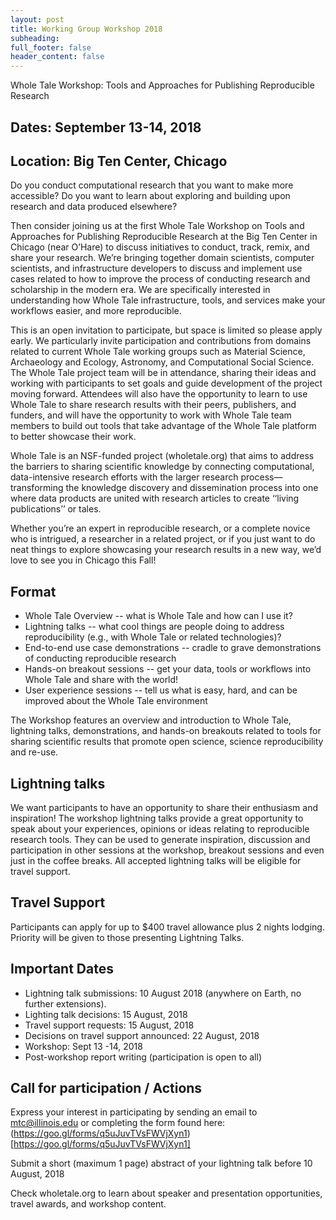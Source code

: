 ```yaml
---
layout: post
title: Working Group Workshop 2018
subheading: 
full_footer: false
header_content: false
---
```


Whole Tale Workshop: Tools and Approaches for Publishing Reproducible Research
 
## Dates: September 13-14, 2018 
## Location: Big Ten Center, Chicago

Do you conduct computational research that you want to make more accessible?  Do you want to learn about exploring and building upon research and data produced elsewhere?  

Then consider joining us at the first Whole Tale Workshop on Tools and Approaches for Publishing Reproducible Research at the Big Ten Center in Chicago (near O’Hare) to discuss initiatives to conduct, track, remix, and share your research. We’re bringing together domain scientists, computer scientists, and infrastructure developers to discuss and implement use cases related to how to improve the process of conducting research and scholarship in the modern era.  We are specifically interested in understanding how Whole Tale infrastructure, tools, and services make your workflows easier, and more reproducible.

This is an open invitation to participate, but space is limited so please apply early.  We particularly invite participation and contributions from domains related to current Whole Tale working groups such as Material Science, Archaeology and Ecology, Astronomy, and Computational Social Science. The Whole Tale project team will be in attendance, sharing their ideas and working with participants to set goals and guide development of the project moving forward.  Attendees will also have the opportunity to learn to use Whole Tale to share research results with their peers, publishers, and funders, and will have the opportunity to work with Whole Tale team members to build out tools that take advantage of the Whole Tale platform to better showcase their work.

Whole Tale is an NSF-funded project (wholetale.org) that aims to address the barriers to sharing scientific knowledge by connecting computational, data-intensive research efforts with the larger research process—transforming the knowledge discovery and dissemination process into one where data products are united with research articles to create ‘‘living publications’’ or tales. 

Whether you’re an expert in reproducible research, or a complete novice who is intrigued, a researcher in a related project, or if you just want to do neat things to explore showcasing your research results in a new way, we’d love to see you in Chicago this Fall!

## Format

 * Whole Tale Overview -- what is Whole Tale and how can I use it? 
 * Lightning talks -- what cool things are people doing to address reproducibility (e.g., with Whole Tale or related technologies)?
 * End-to-end use case demonstrations -- cradle to grave demonstrations of conducting reproducible research
 * Hands-on breakout sessions -- get your data, tools or workflows into Whole Tale and share with the world!
 * User experience sessions -- tell us what is easy, hard, and can be improved about the Whole Tale environment

The Workshop features an overview and introduction to Whole Tale, lightning talks, demonstrations, and hands-on breakouts related to tools for sharing scientific results that promote open science, science reproducibility and re-use.

## Lightning talks

We want participants to have an opportunity to share their enthusiasm and inspiration! The workshop lightning talks provide a great opportunity to speak about your experiences, opinions or ideas relating to reproducible research tools. They can be used to generate inspiration, discussion and participation in other sessions at the workshop, breakout sessions and even just in the coffee breaks. All accepted lightning talks will be eligible for travel support.

## Travel Support

Participants can apply for up to $400 travel allowance plus 2 nights lodging.  Priority will be given to those presenting Lightning Talks. 

## Important Dates

* Lightning talk submissions: 10 August 2018 (anywhere on Earth, no further extensions).
* Lighting talk decisions: 15 August, 2018
* Travel support requests: 15 August, 2018 
* Decisions on travel support announced: 22 August, 2018
* Workshop:  Sept 13 -14, 2018
* Post-workshop report writing (participation is open to all)
 
## Call for participation / Actions

Express your interest in participating by sending an email to mtc@illinois.edu or completing the form found here: (https://goo.gl/forms/q5uJuvTVsFWVjXyn1)[https://goo.gl/forms/q5uJuvTVsFWVjXyn1]

Submit a short (maximum 1 page) abstract of your lightning talk before 10 August, 2018

Check wholetale.org to learn about speaker and presentation opportunities, travel awards, and workshop content. 
